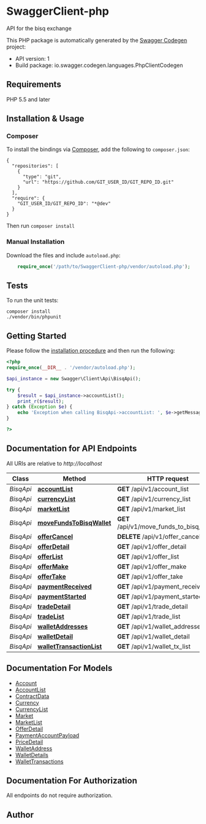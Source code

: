 # SwaggerClient-php
API for the bisq exchange

This PHP package is automatically generated by the [Swagger Codegen](https://github.com/swagger-api/swagger-codegen) project:

- API version: 1
- Build package: io.swagger.codegen.languages.PhpClientCodegen

## Requirements

PHP 5.5 and later

## Installation & Usage
### Composer

To install the bindings via [Composer](http://getcomposer.org/), add the following to `composer.json`:

```
{
  "repositories": [
    {
      "type": "git",
      "url": "https://github.com/GIT_USER_ID/GIT_REPO_ID.git"
    }
  ],
  "require": {
    "GIT_USER_ID/GIT_REPO_ID": "*@dev"
  }
}
```

Then run `composer install`

### Manual Installation

Download the files and include `autoload.php`:

```php
    require_once('/path/to/SwaggerClient-php/vendor/autoload.php');
```

## Tests

To run the unit tests:

```
composer install
./vendor/bin/phpunit
```

## Getting Started

Please follow the [installation procedure](#installation--usage) and then run the following:

```php
<?php
require_once(__DIR__ . '/vendor/autoload.php');

$api_instance = new Swagger\Client\Api\BisqApi();

try {
    $result = $api_instance->accountList();
    print_r($result);
} catch (Exception $e) {
    echo 'Exception when calling BisqApi->accountList: ', $e->getMessage(), PHP_EOL;
}

?>
```

## Documentation for API Endpoints

All URIs are relative to *http://localhost*

Class | Method | HTTP request | Description
------------ | ------------- | ------------- | -------------
*BisqApi* | [**accountList**](docs/Api/BisqApi.md#accountlist) | **GET** /api/v1/account_list | 
*BisqApi* | [**currencyList**](docs/Api/BisqApi.md#currencylist) | **GET** /api/v1/currency_list | 
*BisqApi* | [**marketList**](docs/Api/BisqApi.md#marketlist) | **GET** /api/v1/market_list | 
*BisqApi* | [**moveFundsToBisqWallet**](docs/Api/BisqApi.md#movefundstobisqwallet) | **GET** /api/v1/move_funds_to_bisq_wallet | 
*BisqApi* | [**offerCancel**](docs/Api/BisqApi.md#offercancel) | **DELETE** /api/v1/offer_cancel | 
*BisqApi* | [**offerDetail**](docs/Api/BisqApi.md#offerdetail) | **GET** /api/v1/offer_detail | 
*BisqApi* | [**offerList**](docs/Api/BisqApi.md#offerlist) | **GET** /api/v1/offer_list | 
*BisqApi* | [**offerMake**](docs/Api/BisqApi.md#offermake) | **GET** /api/v1/offer_make | 
*BisqApi* | [**offerTake**](docs/Api/BisqApi.md#offertake) | **GET** /api/v1/offer_take | 
*BisqApi* | [**paymentReceived**](docs/Api/BisqApi.md#paymentreceived) | **GET** /api/v1/payment_received | 
*BisqApi* | [**paymentStarted**](docs/Api/BisqApi.md#paymentstarted) | **GET** /api/v1/payment_started | 
*BisqApi* | [**tradeDetail**](docs/Api/BisqApi.md#tradedetail) | **GET** /api/v1/trade_detail | 
*BisqApi* | [**tradeList**](docs/Api/BisqApi.md#tradelist) | **GET** /api/v1/trade_list | 
*BisqApi* | [**walletAddresses**](docs/Api/BisqApi.md#walletaddresses) | **GET** /api/v1/wallet_addresses | 
*BisqApi* | [**walletDetail**](docs/Api/BisqApi.md#walletdetail) | **GET** /api/v1/wallet_detail | 
*BisqApi* | [**walletTransactionList**](docs/Api/BisqApi.md#wallettransactionlist) | **GET** /api/v1/wallet_tx_list | 


## Documentation For Models

 - [Account](docs/Model/Account.md)
 - [AccountList](docs/Model/AccountList.md)
 - [ContractData](docs/Model/ContractData.md)
 - [Currency](docs/Model/Currency.md)
 - [CurrencyList](docs/Model/CurrencyList.md)
 - [Market](docs/Model/Market.md)
 - [MarketList](docs/Model/MarketList.md)
 - [OfferDetail](docs/Model/OfferDetail.md)
 - [PaymentAccountPayload](docs/Model/PaymentAccountPayload.md)
 - [PriceDetail](docs/Model/PriceDetail.md)
 - [WalletAddress](docs/Model/WalletAddress.md)
 - [WalletDetails](docs/Model/WalletDetails.md)
 - [WalletTransactions](docs/Model/WalletTransactions.md)


## Documentation For Authorization

 All endpoints do not require authorization.


## Author




